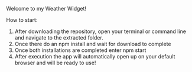 Welcome to my Weather Widget!

How to start:

1. After downloading the repository, open your terminal or command line and navigate to the extracted folder.
2. Once there do an npm install and wait for download to complete
3. Once both installations are completed enter npm start
4. After execution the app will automatically open up on your default browser and will be ready to use!